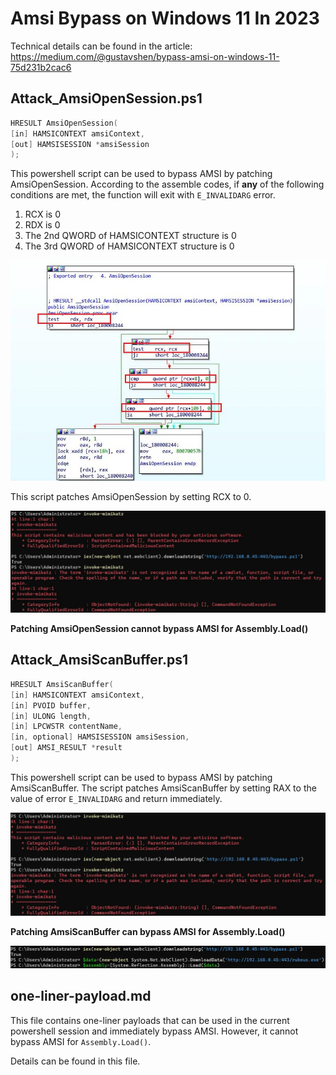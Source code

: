 # Amsi Bypass on Windows 11 In 2023
Technical details can be found in the article: <https://medium.com/@gustavshen/bypass-amsi-on-windows-11-75d231b2cac6>

## Attack_AmsiOpenSession.ps1

```c++
HRESULT AmsiOpenSession(
[in] HAMSICONTEXT amsiContext,
[out] HAMSISESSION *amsiSession
);
```

This powershell script can be used to bypass AMSI by patching AmsiOpenSession. According to the assemble codes, if **any** of the following conditions are met, the function will exit with `E_INVALIDARG` error. 
1. RCX is 0
2. RDX is 0
3. The 2nd QWORD of HAMSICONTEXT structure is 0
4. The 3rd QWORD of HAMSICONTEXT structure is 0


![image](/screenshot/amsiopensession.jpg)

This script patches AmsiOpenSession by setting RCX to 0.

![image](/screenshot/opensession_bypass.jpg)

**Patching AmsiOpenSession cannot bypass AMSI for Assembly.Load()**

## Attack_AmsiScanBuffer.ps1

```c++
HRESULT AmsiScanBuffer(
[in] HAMSICONTEXT amsiContext,
[in] PVOID buffer,
[in] ULONG length,
[in] LPCWSTR contentName,
[in, optional] HAMSISESSION amsiSession,
[out] AMSI_RESULT *result
);
```
This powershell script can be used to bypass AMSI by patching AmsiScanBuffer. The script patches AmsiScanBuffer by setting RAX to the value of error `E_INVALIDARG` and return immediately.

![image](/screenshot/scanbuffer_bypass.jpg)

**Patching AmsiScanBuffer can bypass AMSI for Assembly.Load()**

![image](/screenshot/scanbuffer_dnet.jpg)

## one-liner-payload.md

This file contains one-liner payloads that can be used in the current powershell session and immediately bypass AMSI. However, it cannot bypass AMSI for `Assembly.Load()`.

Details can be found in this file.
